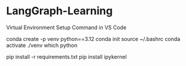 # LangGraph-Learning

Virtual Environment Setup Command in VS Code

conda create -p venv python==3.12
conda init
source ~/.bashrc
conda activate ./venv
which python

pip install -r requirements.txt
pip install ipykernel
